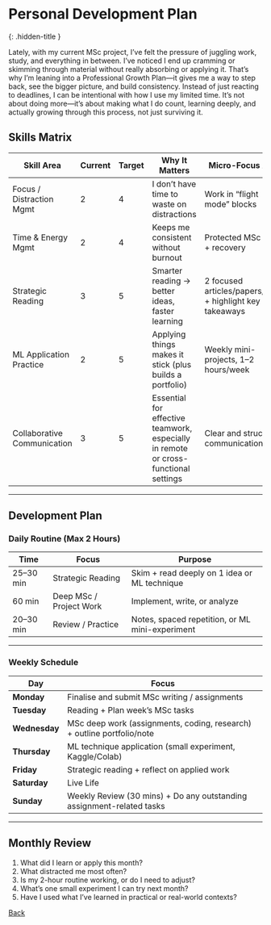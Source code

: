 # Personal Development Plan
{: .hidden-title }

Lately, with my current MSc project, I’ve felt the pressure of juggling work, study, and everything in between. I’ve noticed I end up cramming or skimming through material without really absorbing or applying it. That’s why I’m leaning into a Professional Growth Plan—it gives me a way to step back, see the bigger picture, and build consistency. Instead of just reacting to deadlines, I can be intentional with how I use my limited time. It’s not about doing more—it’s about making what I do count, learning deeply, and actually growing through this process, not just surviving it.

## Skills Matrix

| Skill Area               | Current | Target | Why It Matters                                             | Micro-Focus Area                                     |
|--------------------------|---------|--------|------------------------------------------------------------|------------------------------------------------------|
| Focus / Distraction Mgmt | 2       | 4      | I don’t have time to waste on distractions               | Work in “flight mode” blocks                         |
| Time & Energy Mgmt       | 2       | 4      | Keeps me consistent without burnout                       | Protected MSc time + recovery                        |
| Strategic Reading        | 3       | 5      | Smarter reading → better ideas, faster learning            | 2 focused articles/papers/week + highlight key takeaways |
| ML Application Practice  | 2       | 5      | Applying things makes it stick (plus builds a portfolio)| Weekly mini-projects, 1–2 hours/week                |
| Collaborative Communication| 3 | 5 | Essential for effective teamwork, especially in remote or cross-functional settings | Clear and structured communication skills |

---

## Development Plan

### Daily Routine (Max 2 Hours)

| Time       | Focus                  | Purpose                                              |
|------------|------------------------|------------------------------------------------------|
| 25–30 min  | Strategic Reading      | Skim + read deeply on 1 idea or ML technique         |
| 60 min     | Deep MSc / Project Work| Implement, write, or analyze                         |
| 20–30 min  | Review / Practice      | Notes, spaced repetition, or ML mini-experiment      |

---

### Weekly Schedule

| **Day**       | **Focus**                                                    |
|---------------|--------------------------------------------------------------|
| **Monday**    | Finalise and submit MSc writing / assignments                |
| **Tuesday**   | Reading + Plan week’s MSc tasks                             |
| **Wednesday** | MSc deep work (assignments, coding, research) + outline portfolio/note |
| **Thursday**  | ML technique application (small experiment, Kaggle/Colab)   |
| **Friday**    | Strategic reading + reflect on applied work                 |
| **Saturday**  | Live Life    |
| **Sunday**    | Weekly Review (30 mins) + Do any outstanding assignment-related tasks |


---

## Monthly Review

1. What did I learn or apply this month?  
2. What distracted me most often?  
3. Is my 2-hour routine working, or do I need to adjust?  
4. What’s one small experiment I can try next month?
5. Have I used what I’ve learned in practical or real-world contexts?


[Back](/)

